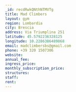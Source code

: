 ```yaml
---
_id: recdRwkQNthNTMVTg
title: Mad Climbers
layout: gym
region: Lombardia
city: Brescia
address: Via Triumplina 251
latitude: 45.5792236328125
longitude: 10.2286386489868
email: madclimbersbs@gmail.com
phone: +39 320 1507306
website: 
annual_fee: 
ingress_price: 
monthly_subscription_price: 
structures: 
staff: 
rent: 
---
```


